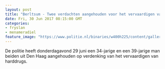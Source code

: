 ```yaml
---
layout: post
title: "Berltsum - Twee verdachten aangehouden voor het vervaardigen van harddrugs"
date: Fri, 30 Jun 2017 08:15:00 GMT
categories: 
- fryslan 
- menameradiel 
feature_image: "https://www.politie.nl/binaries/w400h225/content/gallery/politie/stockfotos/opsporing-recherche/forensisch-onderzoeker.jpg"
---
```


De politie heeft donderdagavond 29 juni een 34-jarige en een 39-jarige man beiden uit Den Haag aangehouden op verdenking van het vervaardigen van harddrugs.
